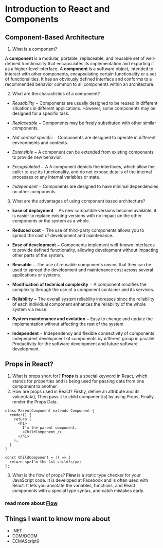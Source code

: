 # Introduction to React and Components

## Component-Based Architecture

1. What is a component?

A **component** is a modular, portable, replaceable, and reusable set of well-defined functionality that encapsulates its implementation and exporting it as a higher-level interface.
A **component** is a software object, intended to interact with other components, encapsulating certain functionality or a set of functionalities. It has an obviously defined interface and conforms to a recommended behavior common to all components within an architecture.

2. What are the charactistics of a component?

* *Reusability* − Components are usually designed to be reused in different situations in different applications. However, some components may be designed for a specific task.

* *Replaceable* − Components may be freely substituted with other similar components.

* *Not context specific* − Components are designed to operate in different environments and contexts.

* *Extensible* − A component can be extended from existing components to provide new behavior.

* *Encapsulated* − A A component depicts the interfaces, which allow the caller to use its functionality, and do not expose details of the internal processes or any internal variables or state.

* *Independent* − Components are designed to have minimal dependencies on other components.

3. What are the advantages of using component based architecture?

* **Ease of deployment** − As new compatible versions become available, it is easier to replace existing versions with no impact on the other components or the system as a whole.

* **Reduced cost** − The use of third-party components allows you to spread the cost of development and maintenance.

* **Ease of development** − Components implement well-known interfaces to provide defined functionality, allowing development without impacting other parts of the system.

* **Reusable** − The use of reusable components means that they can be used to spread the development and maintenance cost across several applications or systems.

* **Modification of technical complexity** − A component modifies the complexity through the use of a component container and its services.

* **Reliability** − The overall system reliability increases since the reliability of each individual component enhances the reliability of the whole system via reuse.

* **System maintenance and evolution** − Easy to change and update the implementation without affecting the rest of the system.

* **Independent** − Independency and flexible connectivity of components. Independent development of components by different group in parallel. Productivity for the software development and future software development.

## Props in React?
1. What is props short for?
**Props** is a special keyword in React, which stands for properties and is being used for passing data from one component to another.
2. How are props used in React?
Firstly, define an attribute and its value(data), Then pass it to child component(s) by using Props, Finally, render the Props Data.

```
class ParentComponent extends Component {  
  render() {
    return (
      <h1>
        I'm the parent component.
        <ChildComponent />
      </h1>
    );
  }
}

const ChildComponent = () => {  
  return <p>I'm the 1st child!</p>; 
};

```

3. What is the flow of props?
**Flow** is a static type checker for your JavaScript code. It is developed at Facebook and is often used with React. It lets you annotate the variables, functions, and React components with a special type syntax, and catch mistakes early. 

### read more about [Flow](https://reactjs.org/docs/static-type-checking.html)

## Things I want to know more about
* .NET
* COM/DCOM
* ECMAScript6

